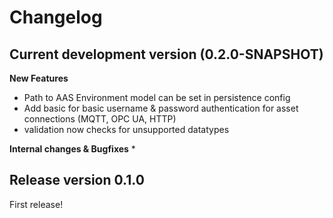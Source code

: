 # Changelog

## Current development version (0.2.0-SNAPSHOT)

**New Features**
* Path to AAS Environment model can be set in persistence config
* Add basic for basic username & password authentication for asset connections (MQTT, OPC UA, HTTP)
* validation now checks for unsupported datatypes

**Internal changes & Bugfixes**
*

## Release version 0.1.0

First release!
